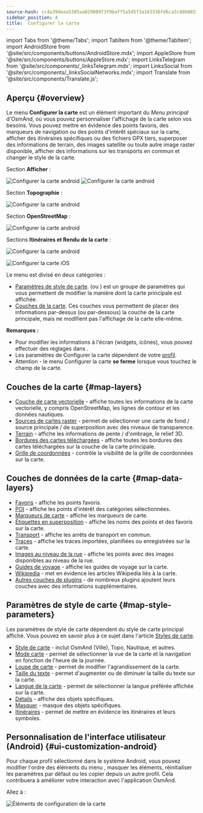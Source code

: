 ```yaml
---
source-hash: cc4a39deaa5305aa029009f3f9baff5a545f3a163336fd6ca3c80b085166c351
sidebar_position: 4
title:  Configurer la carte
---
```


import Tabs from '@theme/Tabs';
import TabItem from '@theme/TabItem';
import AndroidStore from '@site/src/components/buttons/AndroidStore.mdx';
import AppleStore from '@site/src/components/buttons/AppleStore.mdx';
import LinksTelegram from '@site/src/components/_linksTelegram.mdx';
import LinksSocial from '@site/src/components/_linksSocialNetworks.mdx';
import Translate from '@site/src/components/Translate.js';


## Aperçu {#overview}

Le menu **Configurer la carte** est un élément important du *Menu principal* d'OsmAnd, où vous pouvez personnaliser l'affichage de la carte selon vos besoins. Vous pouvez mettre en évidence des points favoris, des marqueurs de navigation ou des points d'intérêt spéciaux sur la carte, afficher des itinéraires spécifiques ou des fichiers GPX tiers, superposer des informations de terrain, des images satellite ou toute autre image raster disponible, afficher des informations sur les transports en commun et changer le style de la carte.  

<Tabs groupId="operating-systems" queryString="current-os">

<TabItem value="android" label="Android">

Section **Afficher** :  

![Configurer la carte android](@site/static/img/map/configure_map_show1_andr.png)  ![Configurer la carte android](@site/static/img/map/configure_map_show2_andr.png)  

Section **Topographie** :  

![Configurer la carte android](@site/static/img/map/configure_map_topography_andr.png)  

Section **OpenStreetMap** :  

![Configurer la carte android](@site/static/img/map/configure_map_osm_andr.png)  

Sections **Itinéraires et Rendu de la carte** :  

![Configurer la carte android](@site/static/img/map/configure_map_routes&Map_rendering_andr.png)

</TabItem>

<TabItem value="ios" label="iOS">

![Configurer la carte iOS](@site/static/img/map/configure-map-ios.png)

</TabItem>

</Tabs>


Le menu **<Translate android="true" ids="configure_map"/>** est divisé en deux catégories :

- [Paramètres de style de carte](#map-style-parameters). **<Translate android="true" ids="map_widget_map_rendering"/>** (ou **<Translate ios="true" ids="map_widget_renderer"/>**) est un groupe de paramètres qui vous permettent de modifier la manière dont la carte principale est affichée.  
- [Couches de la carte](#map-layers). Ces couches vous permettent de placer des informations par-dessus (ou par-dessous) la couche de la carte principale, mais ne modifient pas l'affichage de la carte elle-même.  

**Remarques :**

- Pour modifier les informations à l'écran (widgets, icônes), vous pouvez effectuer des réglages dans [<Translate android="true" ids="layer_map_appearance"/>](../widgets/index.md).
- Les paramètres de Configurer la carte dépendent de votre [profil](../personal/profiles.md).
- Attention - le menu Configurer la carte **se ferme** lorsque vous touchez le champ de la carte.

## Couches de la carte {#map-layers}

- [Couche de carte vectorielle](../map/vector-maps.md) - affiche toutes les informations de la carte vectorielle, y compris OpenStreetMap, les lignes de contour et les données nautiques.
- [Sources de cartes raster](../map/raster-maps.md#select-raster-maps) - permet de sélectionner une carte de fond / source principale / de superposition avec des niveaux de transparence.
- [Terrain](../plugins/topography.md#hillshade-slope-and-altitude-layers) - affiche les informations de pente / d'ombrage, le relief 3D.
- [Bordures des cartes téléchargées](../map/vector-maps.md#show-borders) - affiche toutes les bordures des cartes téléchargées sur la couche de la carte principale.
- [Grille de coordonnées](../map/vector-maps.md#coordinates-grid) - contrôle la visibilité de la grille de coordonnées sur la carte.

## Couches de données de la carte {#map-data-layers}

   - [Favoris](../map/point-layers-on-map.md) - affiche les points favoris.
   - [POI](../map/point-layers-on-map.md) - affiche les points d'intérêt des catégories sélectionnées.
   - [Marqueurs de carte](../map/point-layers-on-map.md) - affiche les marqueurs de carte.
   - [Étiquettes en superposition](../map/point-layers-on-map.md) - affiche les noms des points et des favoris sur la carte.
   - [Transport](../map/vector-maps.md#transport) - affiche les arrêts de transport en commun.
   - [Traces](../map/tracks/index.md) - affiche les traces importées, planifiées ou enregistrées sur la carte.
   - [Images au niveau de la rue](../plugins/mapillary.md#map-layer) - affiche les points avec des images disponibles au niveau de la rue.
   - [Guides de voyage](../plan-route/travel-guides.md) - affiche les guides de voyage sur la carte.
   - [Wikipedia](../plugins/wikipedia.md) - met en évidence les articles Wikipedia liés à la carte.
   - [Autres couches de plugins](../plugins/index.md#configure-plugin) - de nombreux plugins ajoutent leurs couches avec des informations supplémentaires.

## Paramètres de style de carte {#map-style-parameters}

Les paramètres de style de carte dépendent du style de carte principal affiché. Vous pouvez en savoir plus à ce sujet dans l'article [Styles de carte](../map/vector-maps).

   - [Style de carte](../map/vector-maps.md#default-map-styles) - inclut OsmAnd (Ville), Topo, Nautique, et autres.
   - [Mode carte](../map/vector-maps.md#map-mode) - permet de sélectionner la vue de la carte et la navigation en fonction de l'heure de la journée.
   - [Loupe de carte](../map/vector-maps.md#map-magnifier) - permet de modifier l'agrandissement de la carte.
   - [Taille du texte](../map/vector-maps.md#text-size) - permet d'augmenter ou de diminuer la taille du texte sur la carte.
   - [Langue de la carte](../map/vector-maps.md#map-language) - permet de sélectionner la langue préférée affichée sur la carte.
   - [Détails](../map/vector-maps.md#details) - affiche des objets spécifiques.
   - [Masquer](../map/vector-maps.md#hide) - masque des objets spécifiques.
   - [Itinéraires](../map/vector-maps.md#routes) - permet de mettre en évidence les itinéraires et leurs symboles.  


## Personnalisation de l'interface utilisateur (Android) {#ui-customization-android}

Pour chaque profil sélectionné dans le système Android, vous pouvez modifier l'ordre des éléments du menu <Translate android="true" ids="configure_map"/>, masquer les éléments, réinitialiser les paramètres par défaut ou les copier depuis un autre profil. Cela contribuera à améliorer votre interaction avec l'application OsmAnd.  

Allez à : *<Translate android="true" ids="shared_string_menu,configure_profile,ui_customization,configure_map"/>*  

![Éléments de configuration de la carte ](@site/static/img/settings/configure-screen-ui-customization.png)